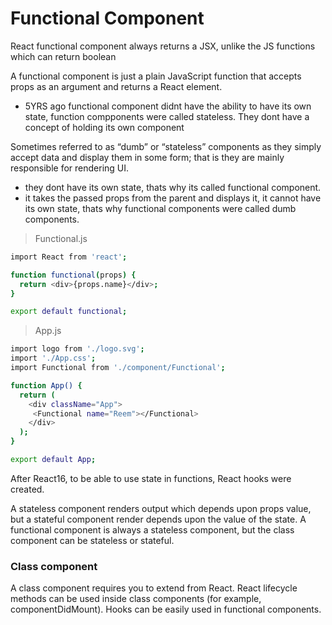 # Functional Component 
React functional component always returns a JSX, unlike the JS functions which can return boolean

A functional component is just a plain JavaScript function that accepts props as an argument and returns a React element. 

- 5YRS ago functional component didnt have the ability to have its own state, function compponents were called stateless. They dont have a concept of holding its own component 

Sometimes referred to as “dumb” or “stateless” components as they simply accept data and display them in some form; that is they are mainly responsible for rendering UI.

- they dont have its own state, thats why its called functional component.
- it takes the passed props from the parent and displays it, it cannot have its own state, thats why functional components were called dumb components.

> Functional.js
```bash 
import React from 'react';

function functional(props) {
  return <div>{props.name}</div>;
}

export default functional;
```
> App.js 
```bash 
import logo from './logo.svg';
import './App.css';
import Functional from './component/Functional';

function App() {
  return (
    <div className="App">
     <Functional name="Reem"></Functional>
    </div>
  );
}

export default App;
```
After React16, to be able to use state in functions, React hooks were created.

A stateless component renders output which depends upon props value, but a stateful component render depends upon the value of the state. A functional component is always a stateless component, but the class component can be stateless or stateful.

### Class component 
A class component requires you to extend from React. React lifecycle methods can be used inside class components (for example, componentDidMount). Hooks can be easily used in functional components.
